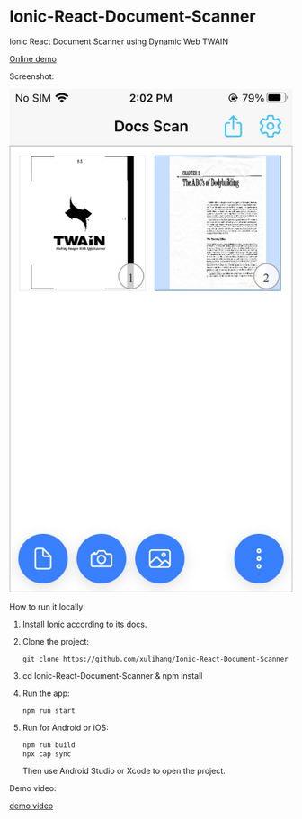 # Ionic-React-Document-Scanner

Ionic React Document Scanner using Dynamic Web TWAIN

[Online demo](https://courageous-cactus-2758a1.netlify.app/)

Screenshot:

![home](./Home.jpg)


How to run it locally:

1. Install Ionic according to its [docs](https://ionicframework.com/docs/intro/cli).
2. Clone the project: 

   ```
   git clone https://github.com/xulihang/Ionic-React-Document-Scanner
   ```
   
3. cd Ionic-React-Document-Scanner & npm install
4. Run the app:

   ```
   npm run start
   ```
   
5. Run for Android or iOS:

   ```
   npm run build
   npx cap sync
   ```
   
   Then use Android Studio or Xcode to open the project.
   
   
   
Demo video:
   
[demo video](https://user-images.githubusercontent.com/5462205/233238689-b60a6339-bffe-4fac-8624-edab8860c625.mp4)
